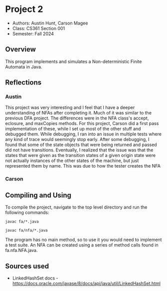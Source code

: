 # Project 2

* Authors: Austin Hunt, Carson Magee
* Class: CS361 Section 001
* Semester: Fall 2024

## Overview

This program implements and simulates a Non-deterministic Finite Automata in Java.

## Reflections

### Austin
This project was very interesting and I feel that I have a deeper understanding of NFAs after completing it. Much of it was similar to the previous DFA project. The differences
were in the NFA class's accept, eclosure, and maxCopies methods. For this project, Carson did a first pass implementation of these, while I set up most of the other stuff and
debugged them. While debugging, I ran into an issue in multiple tests where any kind of trace would seemingly stop early. After some debugging, I found that some of the state
objects that were being returned and passed did not have transitions. Eventually, I realized that the issue was that the states that were given as the transition states of a
given origin state were not actually instances of the other states of the machine, but just represented them by name. This was due to how the tester creates the NFA

### Carson


## Compiling and Using

To compile the project, navigate to the top level directory and run the following commands:

```javac fa/*.java```

```javac fa/nfa/*.java```

The program has no main method, so to use it you would need to implement a test suite. An NFA can be created using a series of method calls found in fa.nfa.NFA.java.

## Sources used

* LinkedHashSet docs - https://docs.oracle.com/javase/8/docs/api/java/util/LinkedHashSet.html